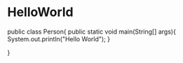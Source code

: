 # HelloWorld
public class Person{
   public static void main(String[] args){
      System.out.println("Hello World");
   }

}
